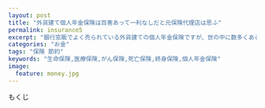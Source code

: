 ```yaml
---
layout: post
title: "外貨建て個人年金保険は百害あって一利なしだと元保険代理店は思ふ"
permalink: insurance5
excerpt: "銀行窓販でよく売られている外貨建ての個人年金保険ですが、世の中に数多くある外貨を扱う金融商品の中で取り立てて運用コストが高い個人年金保険を選ぶ理由は無いと個人的に考えています。保険で外貨を買うメリットは無いと言っていいでしょう"
categories: "お金"
tags: "保険 節約"
keywords: "生命保険,医療保険,がん保険,死亡保険,終身保険,個人年金保険"
image:
  feature: money.jpg
---
```


<div id="mokuji"><span>もくじ</span></div>
<!--stackedit_data:
eyJoaXN0b3J5IjpbMTg2Mjc1OTE0M119
-->